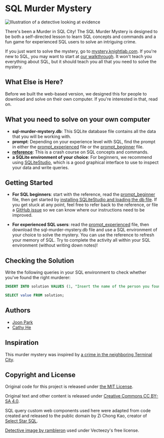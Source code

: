 # SQL Murder Mystery

![Illustration of a detective looking at evidence](174092-clue-illustration.png)

There's been a Murder in SQL City! The SQL Murder Mystery is designed to be both a self-directed lesson to learn SQL concepts and commands and a fun game for experienced SQL users to solve an intriguing crime.

If you just want to solve the mystery, go to [mystery.knightlab.com](http://mystery.knightlab.com). If you're new to SQL, you may want to start at [our walkthrough](http://mystery.knightlab.com/walkthrough.html). It won't teach you everything about SQL, but it should teach you all that you need to solve the mystery.  

## What Else is Here?

Before we built the web-based version, we designed this for people to download and solve on their own computer. If you're interested in that, read on.

## What you need to solve on your own computer

* **sql-murder-mystery.db**: This SQLite database file contains all the data that you will be working with.
* **prompt**: Depending on your experience level with SQL, find the prompt in either the [prompt_experienced](https://github.com/NUKnightLab/sql-mysteries/blob/master/prompt_experienced.pdf) file or the [prompt_beginner](https://github.com/NUKnightLab/sql-mysteries/blob/master/prompt_beginner.pdf) file.
* **[reference](https://github.com/NUKnightLab/sql-mysteries/blob/master/reference.pdf)**: This is a crash course on SQL concepts and commands.
* **a SQLite environment of your choice**: For beginners, we recommend using [SQLiteStudio](https://sqlitestudio.pl/), which is a good graphical interface to use to inspect your data and write queries.

## Getting Started
* **For SQL beginners**: start with the reference, read the [prompt_beginner](https://github.com/NUKnightLab/sql-mysteries/blob/master/prompt_beginner.pdf) file, then get started by [installing SQLiteStudio and loading the db file](https://github.com/NUKnightLab/sql-mysteries/blob/master/sqlite_studio.pdf). If you get stuck at any point, feel free to refer back to the reference, or file a [GitHub issue](https://github.com/NUKnightLab/sql-mysteries/issues) so we can know where our instructions need to be improved.

* **For experienced SQL users**: read the [prompt_experienced](https://github.com/NUKnightLab/sql-mysteries/blob/master/prompt_experienced.pdf) file, then download the sql-murder-mystery.db file and use a SQL environment of your choice to solve the mystery. You can use the reference to refresh your memory of SQL. Try to complete the activity all within your SQL environment (without writing down notes)!


## Checking the Solution
Write the following queries in your SQL environment to check whether you've found the right murderer:

```SQL
INSERT INTO solution VALUES (1, "Insert the name of the person you found here");

SELECT value FROM solution;
```


## Authors

* [Joon Park](https://twitter.com/JoonParkMusic)
* [Cathy He](https://twitter.com/Cathy_MeiyingHe)

## Inspiration
This murder mystery was inspired by [a crime in the neighboring Terminal City](https://github.com/veltman/clmystery "command-line murder mystery").

## Copyright and License
Original code for this project is released under [the MIT License](https://github.com/NUKnightLab/sql-mysteries/blob/master/LICENSE). 

Original text and other content is released under [Creative Commons CC BY-SA 4.0](https://creativecommons.org/licenses/by-sa/4.0/). 

SQL query custom web components used here were adapted from code created and released to the public domain by Zi Chong Kao, creator of [Select Star SQL](https://selectstarsql.com/).

[Detective image by rambleron](https://www.vecteezy.com/vector-art/174092-clue-illustration) used under Vecteezy's free license.
